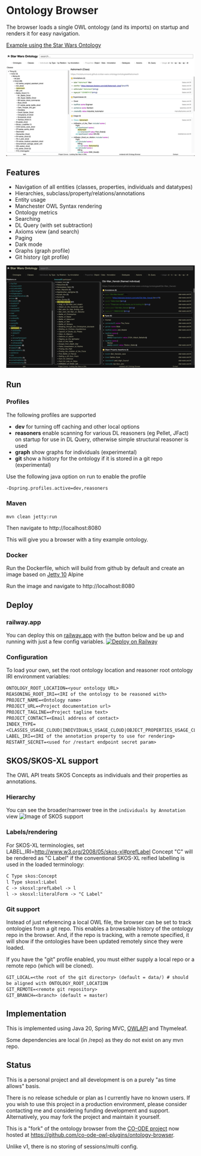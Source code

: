 # Ontology Browser

The browser loads a single OWL ontology (and its imports) on startup and 
renders it for easy navigation.

[Example using the Star Wars Ontology](https://www.star-wars-ontology.co.uk/)

![Image of Ontology browser](docs/astromech.png)

## Features
* Navigation of all entities (classes, properties, individuals and datatypes)
* Hierarchies, subclass/property/relations/annotations
* Entity usage
* Manchester OWL Syntax rendering
* Ontology metrics
* Searching
* DL Query (with set subtraction)
* Axioms view (and search)
* Paging
* Dark mode
* Graphs (graph profile)
* Git history (git profile)

![Image of Ontology browser - dark mode](docs/obi-wan.png)

## Run

### Profiles

The following profiles are supported
* **dev** for turning off caching and other local options
* **reasoners** enable scanning for various DL reasoners (eg Pellet, JFact) on startup for use in DL Query, otherwise simple structural reasoner is used
* **graph** show graphs for individuals (experimental)
* **git** show a history for the ontology if it is stored in a git repo (experimental)

Use the following java option on run to enable the profile
```
-Dspring.profiles.active=dev,reasoners
```

### Maven

`mvn clean jetty:run`

Then navigate to http://localhost:8080

This will give you a browser with a tiny example ontology.

### Docker

Run the Dockerfile, which will build from github by default and create an image
based on [Jetty 10](https://hub.docker.com/_/jetty/)  Alpine

Run the image and navigate to http://localhost:8080

## Deploy

### railway.app

You can deploy this on [railway.app](https://railway.app) with the button below and be up and running with just a few config variables.
[![Deploy on Railway](https://railway.app/button.svg)](https://railway.app/template/hI-_yx?referralCode=-eh5ht)

### Configuration

To load your own, set the root ontology location and reasoner root ontology IRI environment variables:

    ONTOLOGY_ROOT_LOCATION=<your ontology URL>
    REASONING_ROOT_IRI=<IRI of the ontology to be reasoned with>
    PROJECT_NAME=<Ontology name>
    PROJECT_URL=<Project documentation url>
    PROJECT_TAGLINE=<Project tagline text>
    PROJECT_CONTACT=<Email address of contact>
    INDEX_TYPE=<CLASSES_USAGE_CLOUD|INDIVIDUALS_USAGE_CLOUD|OBJECT_PROPERTIES_USAGE_CLOUD>
    LABEL_IRI=<IRI of the annotation property to use for rendering>
    RESTART_SECRET=<used for /restart endpoint secret param>

## SKOS/SKOS-XL support

The OWL API treats SKOS Concepts as individuals and their properties as annotations.

### Hierarchy
You can see the broader/narrower tree in the `individuals by Annotation` view
![Image of SKOS support](docs/skos.png)

### Labels/rendering
For SKOS-XL terminologies, set LABEL_IRI=http://www.w3.org/2008/05/skos-xl#prefLabel
Concept "C" will be rendered as "C Label" if the conventional SKOS-XL reified labelling is used in the loaded terminology:

    C Type skos:Concept
    l Type skosxl:Label
    C -> skosxl:prefLabel -> l
    l -> skosxl:literalForm -> "C Label"

### Git support
Instead of just referencing a local OWL file, the browser can be set to track ontologies from a git repo.
This enables a browsable history of the ontology repo in the browser.
And, if the repo is tracking, with a remote specified, it will show if the ontologies have been updated remotely since they were loaded.

If you have the "git" profile enabled, you must either supply a local repo or a remote repo (which will be cloned).

    GIT_LOCAL=<the root of the git directory> (default = data/) # should be aligned with ONTOLOGY_ROOT_LOCATION
    GIT_REMOTE=<remote git repository>
    GIT_BRANCH=<branch> (default = master)

## Implementation

This is implemented using Java 20, Spring MVC, [OWLAPI](https://github.com/owlcs/owlapi) and Thymeleaf.

Some dependencies are local (in /repo) as they do not exist on any mvn repo.


## Status

This is a personal project and all development is on a purely "as time allows" basis.

There is no release schedule or plan as I currently have no known users.
If you wish to use this project in a production environment, please consider contacting me and considering
funding development and support. Alternatively, you may fork the project and maintain it yourself.

This is a "fork" of the ontology browser from the [CO-ODE project](https://code.google.com/p/ontology-browser/) now hosted at https://github.com/co-ode-owl-plugins/ontology-browser.

Unlike v1, there is no storing of sessions/multi config.
